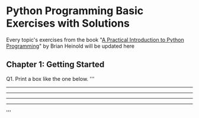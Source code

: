 # Python Programming Basic Exercises with Solutions

Every topic's exercises from the book "[A Practical Introduction to Python Programming](https://github.com/DSR1505/Python-Programming-Basic/blob/main/A_Practical_Introduction_to_Python_Programming_Heinold.pdf)" by Brian Heinold will be updated here

## Chapter 1: Getting Started
Q1. Print a box like the one below.
'''
*******************
*******************
*******************
*******************
'''
